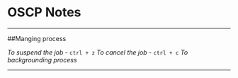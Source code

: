 # OSCP Notes
***
##Manging process

_To suspend the job_ - `ctrl + z`
_To cancel the job_ - `ctrl + c`
_To backgrounding process_



---
